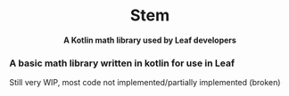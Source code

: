 <h1 align="center">Stem</h1>
<div align="center">
  <strong>A Kotlin math library used by Leaf developers</strong>
</div>

### A basic math library written in kotlin for use in Leaf

Still very WIP, most code not implemented/partially implemented (broken)